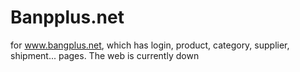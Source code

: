 # Banpplus.net

for www.bangplus.net, which has login, product, category, supplier, shipment... pages. 
The web is currently down
